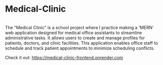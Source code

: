# Medical-Clinic
<br/>
 The "Medical Clinic" is a school project where I practice making a 'MERN' web application designed for medical office assistants to streamline administrative tasks. It allows users to create and manage profiles for patients, doctors, and clinic facilities. This application enables office staff to schedule and track patient appointments to minimize scheduling conflicts.

 Check it out: https://medical-clinic-frontend.onrender.com
